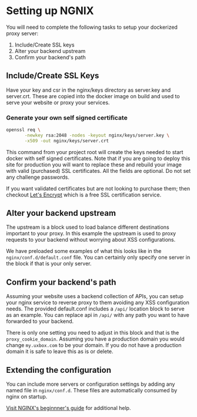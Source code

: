 # Setting up NGNIX

You will need to complete the following tasks to setup your dockerized proxy server:

1. Include/Create SSL keys
2. Alter your backend upstream
3. Confirm your backend's path

## Include/Create SSL Keys

Have your key and csr in the nginx/keys directory as server.key and server.crt. These are copied into the docker image on build and used to serve your website or proxy your services.

### Generate your own self signed certificate
```bash
openssl req \
       -newkey rsa:2048 -nodes -keyout nginx/keys/server.key \
       -x509 -out nginx/keys/server.crt
```

This command from your project root will create the keys needed to start docker with self signed certificates. Note that if you are going to deploy this site for production you will want to replace these and rebuild your image with valid (purchased) SSL certificates. All the fields are optional. Do not set any challenge passwords.

If you want validated certificates but are not looking to purchase them; then checkout [Let's Encrypt](https://letsencrypt.org) which is a free SSL certification service.

## Alter your backend upstream

The upstream is a block used to load balance different destinations important to your proxy. In this example the upstream is used to proxy requests to your backend without worrying about XSS configurations.

We have preloaded some examples of what this looks like in the `nginx/conf.d/default.conf` file. You can certainly only specify one server in the block if that is your only server.

## Confirm your backend's path

Assuming your website uses a backend collection of APIs, you can setup your nginx service to reverse proxy to them avoiding any XSS configuration needs. The provided default.conf includes a `/api/` location block to serve as an example. You can replace api in `/api/` with any path you want to have forwarded to your backend.

There is only one setting you need to adjust in this block and that is the `proxy_cookie_domain`. Assuming you have a production domain you would change `my.uxbox.com` to be your domain. If you do not have a production domain it is safe to leave this as is or delete.

## Extending the configuration

You can include more servers or configuration settings by adding any named file in `nginx/conf.d`. These files are automatically consumed by nginx on startup.

[Visit NGINX's beginnner's guide](http://nginx.org/en/docs/beginners_guide.html) for additional help.